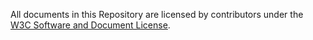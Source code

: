 All documents in this Repository are licensed by contributors
under the 
[W3C Software and Document License](https://www.w3.org/Consortium/Legal/copyright-software).

